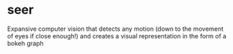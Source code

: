 # seer
Expansive computer vision that detects any motion (down to the movement of eyes if close enough!) and creates a visual representation in the form of a bokeh graph
